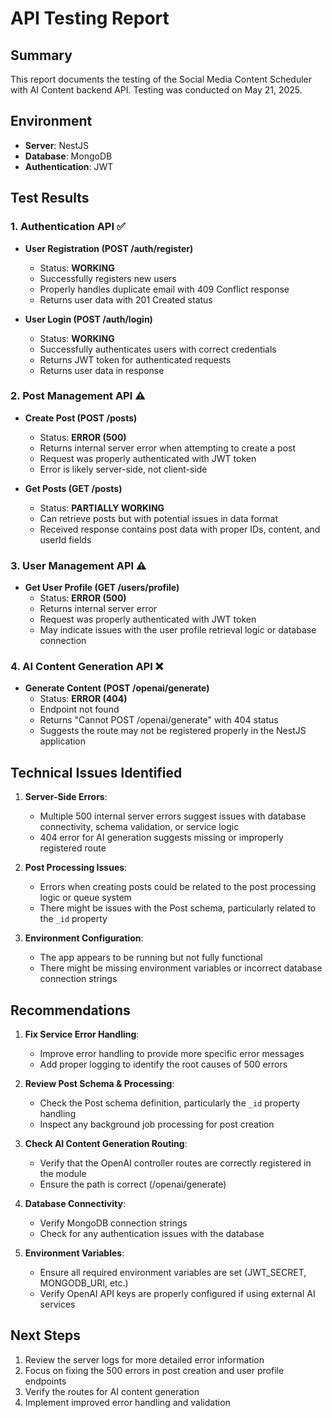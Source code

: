 # API Testing Report

## Summary
This report documents the testing of the Social Media Content Scheduler with AI Content backend API. Testing was conducted on May 21, 2025.

## Environment
- **Server**: NestJS
- **Database**: MongoDB
- **Authentication**: JWT

## Test Results

### 1. Authentication API ✅

- **User Registration (POST /auth/register)**
  - Status: **WORKING**
  - Successfully registers new users
  - Properly handles duplicate email with 409 Conflict response
  - Returns user data with 201 Created status

- **User Login (POST /auth/login)**
  - Status: **WORKING**
  - Successfully authenticates users with correct credentials
  - Returns JWT token for authenticated requests
  - Returns user data in response

### 2. Post Management API ⚠️

- **Create Post (POST /posts)**
  - Status: **ERROR (500)**
  - Returns internal server error when attempting to create a post
  - Request was properly authenticated with JWT token
  - Error is likely server-side, not client-side

- **Get Posts (GET /posts)**
  - Status: **PARTIALLY WORKING**
  - Can retrieve posts but with potential issues in data format
  - Received response contains post data with proper IDs, content, and userId fields

### 3. User Management API ⚠️

- **Get User Profile (GET /users/profile)**
  - Status: **ERROR (500)**
  - Returns internal server error
  - Request was properly authenticated with JWT token
  - May indicate issues with the user profile retrieval logic or database connection

### 4. AI Content Generation API ❌

- **Generate Content (POST /openai/generate)**
  - Status: **ERROR (404)**
  - Endpoint not found
  - Returns "Cannot POST /openai/generate" with 404 status
  - Suggests the route may not be registered properly in the NestJS application

## Technical Issues Identified

1. **Server-Side Errors**:
   - Multiple 500 internal server errors suggest issues with database connectivity, schema validation, or service logic
   - 404 error for AI generation suggests missing or improperly registered route

2. **Post Processing Issues**:
   - Errors when creating posts could be related to the post processing logic or queue system
   - There might be issues with the Post schema, particularly related to the `_id` property

3. **Environment Configuration**:
   - The app appears to be running but not fully functional
   - There might be missing environment variables or incorrect database connection strings

## Recommendations

1. **Fix Service Error Handling**:
   - Improve error handling to provide more specific error messages
   - Add proper logging to identify the root causes of 500 errors

2. **Review Post Schema & Processing**:
   - Check the Post schema definition, particularly the `_id` property handling
   - Inspect any background job processing for post creation

3. **Check AI Content Generation Routing**:
   - Verify that the OpenAI controller routes are correctly registered in the module
   - Ensure the path is correct (/openai/generate)

4. **Database Connectivity**:
   - Verify MongoDB connection strings
   - Check for any authentication issues with the database

5. **Environment Variables**:
   - Ensure all required environment variables are set (JWT_SECRET, MONGODB_URI, etc.)
   - Verify OpenAI API keys are properly configured if using external AI services

## Next Steps

1. Review the server logs for more detailed error information
2. Focus on fixing the 500 errors in post creation and user profile endpoints
3. Verify the routes for AI content generation
4. Implement improved error handling and validation 
